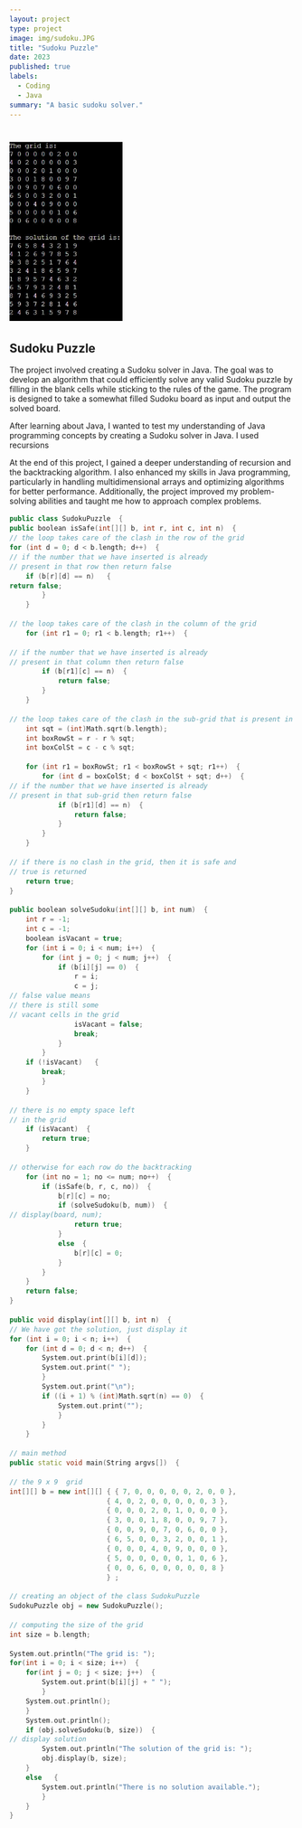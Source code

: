 ```yaml
---
layout: project
type: project
image: img/sudoku.JPG
title: "Sudoku Puzzle"
date: 2023
published: true
labels:
  - Coding
  - Java
summary: "A basic sudoku solver."
---
```


# <img width="200px"  src="/img/sudoku.JPG" >

## Sudoku Puzzle

The project involved creating a Sudoku solver in Java. The goal was to develop an algorithm that could efficiently solve any valid Sudoku puzzle by filling in the blank cells while sticking to the rules of the game. The program is designed to take a somewhat filled Sudoku board as input and output the solved board.

After learning about Java, I wanted to test my understanding of Java programming concepts by creating a Sudoku solver in Java. I used recursions

At the end of this project, I gained a deeper understanding of recursion and the backtracking algorithm. I also enhanced my skills in Java programming, particularly in handling multidimensional arrays and optimizing algorithms for better performance. Additionally, the project improved my problem-solving abilities and taught me how to approach complex problems.

```cpp
public class SudokuPuzzle  {  
public boolean isSafe(int[][] b, int r, int c, int n)  {  
// the loop takes care of the clash in the row of the grid  
for (int d = 0; d < b.length; d++)  {  
// if the number that we have inserted is already   
// present in that row then return false  
    if (b[r][d] == n)   {  
return false;  
        }  
    }  
  
// the loop takes care of the clash in the column of the grid  
    for (int r1 = 0; r1 < b.length; r1++)  {  
  
// if the number that we have inserted is already   
// present in that column then return false  
        if (b[r1][c] == n)  {  
            return false;  
        }  
    }  
  
// the loop takes care of the clash in the sub-grid that is present in the grid  
    int sqt = (int)Math.sqrt(b.length);  
    int boxRowSt = r - r % sqt;  
    int boxColSt = c - c % sqt;  
  
    for (int r1 = boxRowSt; r1 < boxRowSt + sqt; r1++)  {  
        for (int d = boxColSt; d < boxColSt + sqt; d++)  {  
// if the number that we have inserted is already   
// present in that sub-grid then return false  
            if (b[r1][d] == n)  {  
                return false;  
            }  
        }  
    }  
  
// if there is no clash in the grid, then it is safe and   
// true is returned  
    return true;  
}  
  
public boolean solveSudoku(int[][] b, int num)  {  
    int r = -1;  
    int c = -1;  
    boolean isVacant = true;  
    for (int i = 0; i < num; i++)  {  
        for (int j = 0; j < num; j++)  {  
            if (b[i][j] == 0)  {  
                r = i;  
                c = j;  
// false value means   
// there is still some   
// vacant cells in the grid  
                isVacant = false;  
                break;  
            }  
        }  
    if (!isVacant)   {  
        break;  
        }  
    }  
  
// there is no empty space left  
// in the grid  
    if (isVacant)  {  
        return true;  
    }  
  
// otherwise for each row do the backtracking  
    for (int no = 1; no <= num; no++)  {  
        if (isSafe(b, r, c, no))  {  
            b[r][c] = no;  
            if (solveSudoku(b, num))  {  
// display(board, num);  
                return true;  
            }  
            else  {  
                b[r][c] = 0;  
            }  
        }  
    }  
    return false;  
}  
  
public void display(int[][] b, int n)  {  
// We have got the solution, just display it  
for (int i = 0; i < n; i++)  {  
    for (int d = 0; d < n; d++)  {  
        System.out.print(b[i][d]);  
        System.out.print(" ");  
        }  
        System.out.print("\n");  
        if ((i + 1) % (int)Math.sqrt(n) == 0)  {  
            System.out.print("");  
            }  
        }  
    }  

// main method  
public static void main(String argvs[])  {  
  
// the 9 x 9  grid   
int[][] b = new int[][] { { 7, 0, 0, 0, 0, 0, 2, 0, 0 },   
                        { 4, 0, 2, 0, 0, 0, 0, 0, 3 },   
                        { 0, 0, 0, 2, 0, 1, 0, 0, 0 },   
                        { 3, 0, 0, 1, 8, 0, 0, 9, 7 },   
                        { 0, 0, 9, 0, 7, 0, 6, 0, 0 },   
                        { 6, 5, 0, 0, 3, 2, 0, 0, 1 },   
                        { 0, 0, 0, 4, 0, 9, 0, 0, 0 },   
                        { 5, 0, 0, 0, 0, 0, 1, 0, 6 },   
                        { 0, 0, 6, 0, 0, 0, 0, 0, 8 }   
                        } ;  
  
// creating an object of the class SudokuPuzzle  
SudokuPuzzle obj = new SudokuPuzzle();  
  
// computing the size of the grid  
int size = b.length;  
  
System.out.println("The grid is: ");  
for(int i = 0; i < size; i++)  {  
    for(int j = 0; j < size; j++)  {  
        System.out.print(b[i][j] + " ");    
        }  
    System.out.println();  
    }  
    System.out.println();  
    if (obj.solveSudoku(b, size))  {  
// display solution  
        System.out.println("The solution of the grid is: ");  
        obj.display(b, size);  
    }  
    else   {  
        System.out.println("There is no solution available.");  
        }
    }
}
```
